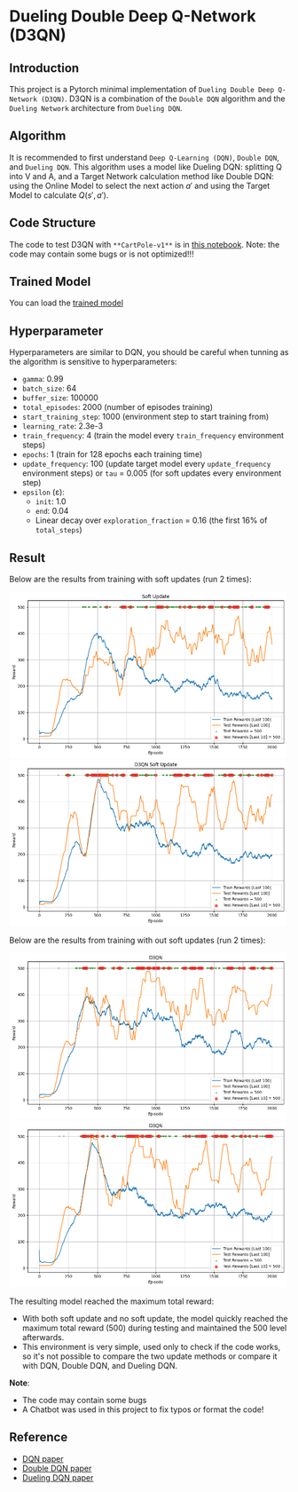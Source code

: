 # Dueling Double Deep Q-Network (D3QN)

## Introduction

This project is a Pytorch minimal implementation of `Dueling Double Deep Q-Network (D3QN)`. D3QN is a combination of the `Double DQN` algorithm and the `Dueling Network` architecture from `Dueling DQN`.

## Algorithm

It is recommended to first understand `Deep Q-Learning (DQN)`, `Double DQN`, and `Dueling DQN`. This algorithm uses a model like Dueling DQN: splitting Q into V and A, and a Target Network calculation method like Double DQN: using the Online Model to select the next action $a'$ and using the Target Model to calculate $Q(s', a')$.

## Code Structure

The code to test D3QN with `**CartPole-v1**` is in [this notebook](D3QN.ipynb). Note: the code may contain some bugs or is not optimized!!!

## Trained Model

You can load the [trained model](trained_model)

## Hyperparameter
Hyperparameters are similar to DQN, you should be careful when tunning as the algorithm is sensitive to hyperparameters:
- `gamma`: 0.99
- `batch_size`: 64
- `buffer_size`: 100000
- `total_episodes`: 2000 (number of episodes training)
- `start_training_step`: 1000 (environment step to start training from)
- `learning_rate`: 2.3e-3
- `train_frequency`: 4 (train the model every `train_frequency` environment steps)
- `epochs`: 1 (train for 128 epochs each training time)
- `update_frequency`: 100 (update target model every `update_frequency` environment steps) or `tau` = 0.005 (for soft updates every environment step)
- `epsilon` (ε):
    - `init`: 1.0
    - `end`: 0.04
    - Linear decay over `exploration_fraction` = 0.16 (the first 16% of `total_steps`)

## Result

Below are the results from training with soft updates (run 2 times):

<p float="left">
  <img src="figure/Soft_Update1.png" alt="soft update" width="500" height="300"/>
  <img src="figure/Soft_Update2.png" alt="no soft update" width="500" height="300"/>
</p>

Below are the results from training with out soft updates (run 2 times):

<p float="left">
  <img src="figure/D3QN1.png" alt="soft update" width="500" height="300"/>
  <img src="figure/D3QN2.png" alt="no soft update" width="500" height="300"/>
</p>

The resulting model reached the maximum total reward:
- With both soft update and no soft update, the model quickly reached the maximum total reward (500) during testing and maintained the 500 level afterwards.
- This environment is very simple, used only to check if the code works, so it's not possible to compare the two update methods or compare it with DQN, Double DQN, and Dueling DQN.

**Note**:
- The code may contain some bugs
- A Chatbot was used in this project to fix typos or format the code!

## Reference
- [DQN paper](https://arxiv.org/pdf/1312.5602)
- [Double DQN paper](https://arxiv.org/pdf/1509.06461)
- [Dueling DQN paper](https://arxiv.org/pdf/1511.06581)
